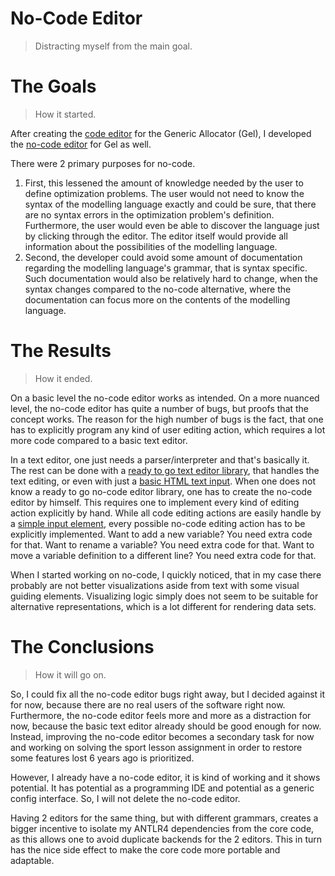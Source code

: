 # No-Code Editor
> Distracting myself from the main goal.
# The Goals
> How it started.

After creating the [code editor](https://live.splitcells.net/net/splitcells/gel/ui/editor.html)
for the Generic Allocator (Gel),
I developed the [no-code editor](https://live.splitcells.net/net/splitcells/gel/ui/no/code/editor/index.html)
for Gel as well.

There were 2 primary purposes for no-code.
1. First, this lessened the amount of knowledge needed by the user to define optimization problems.
  The user would not need to know the syntax of the modelling language exactly and could be sure,
  that there are no syntax errors in the optimization problem's definition.
  Furthermore, the user would even be able to discover the language just by clicking through the editor.
  The editor itself would provide all information about the possibilities of the modelling language.
2. Second, the developer could avoid some amount of documentation regarding the modelling language's grammar,
  that is syntax specific.
  Such documentation would also be relatively hard to change,
  when the syntax changes compared to the no-code alternative,
  where the documentation can focus more on the contents of the modelling language.
# The Results
> How it ended.

On a basic level the no-code editor works as intended.
On a more nuanced level, the no-code editor has quite a number of bugs,
but proofs that the concept works.
The reason for the high number of bugs is the fact,
that one has to explicitly program any kind of user editing action,
which requires a lot more code compared to a basic text editor.

In a text editor, one just needs a parser/interpreter and that's basically it.
The rest can be done with a [ready to go text editor library](https://codemirror.net/),
that handles the text editing,
or even with just a [basic HTML text input](https://developer.mozilla.org/en-US/docs/Web/HTML/Element/input).
When one does not know a ready to go no-code editor library,
one has to create the no-code editor by himself.
This requires one to implement every kind of editing action explicitly by hand.
While all code editing actions are easily handle by a [simple input element](https://developer.mozilla.org/en-US/docs/Web/HTML/Element/input),
every possible no-code editing action has to be explicitly implemented.
Want to add a new variable? You need extra code for that.
Want to rename a variable? You need extra code for that.
Want to move a variable definition to a different line? You need extra code for that.

When I started working on no-code,
I quickly noticed, that in my case there probably are not better visualizations aside from text with some visual guiding elements.
Visualizing logic simply does not seem to be suitable for alternative representations,
which is a lot different for rendering data sets.
# The Conclusions
> How it will go on.

So, I could fix all the no-code editor bugs right away,
but I decided against it for now,
because there are no real users of the software right now.
Furthermore, the no-code editor feels more and more as a distraction for now,
because the basic text editor already should be good enough for now.
Instead, improving the no-code editor becomes a secondary task for now and
working on solving the sport lesson assignment in order to restore some features lost 6 years ago is prioritized.

However, I already have a no-code editor, it is kind of working and
it shows potential.
It has potential as a programming IDE and potential as a generic config interface.
So, I will not delete the no-code editor.

Having 2 editors for the same thing, but with different grammars,
creates a bigger incentive to isolate my ANTLR4 dependencies from the core code,
as this allows one to avoid duplicate backends for the 2 editors.
This in turn has the nice side effect to make the core code more portable and adaptable.